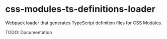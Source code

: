 # css-modules-ts-definitions-loader

Webpack loader that generates TypeScript definition files for CSS Modules.

TODO: Documentation

